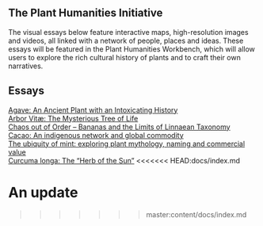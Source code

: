 ## The Plant Humanities Initiative

The visual essays below feature interactive maps, high-resolution images and videos, all linked with a network of people, places and ideas.  These essays will be featured in the Plant Humanities Workbench, which will allow users to explore the rich cultural history of plants and to craft their own narratives.

## Essays

[Agave: An Ancient Plant with an Intoxicating History](/Agave)  
[Arbor Vitæ: The Mysterious Tree of Life](/arbor_vitae)  
[Chaos out of Order – Bananas and the Limits of Linnaean Taxonomy](/Banana)  
[Cacao: An indigenous network and global commodity](/cacao)  
[The ubiquity of mint: exploring plant mythology, naming and commercial value](/mint)  
[Curcuma longa: The “Herb of the Sun”](/turmeric)
<<<<<<< HEAD:docs/index.md

An update
=======
>>>>>>> master:content/docs/index.md
